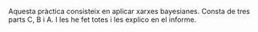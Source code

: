 Aquesta pràctica consisteix en aplicar xarxes bayesianes. Consta de tres parts C, B i A. I les he fet totes i les explico en el informe.
